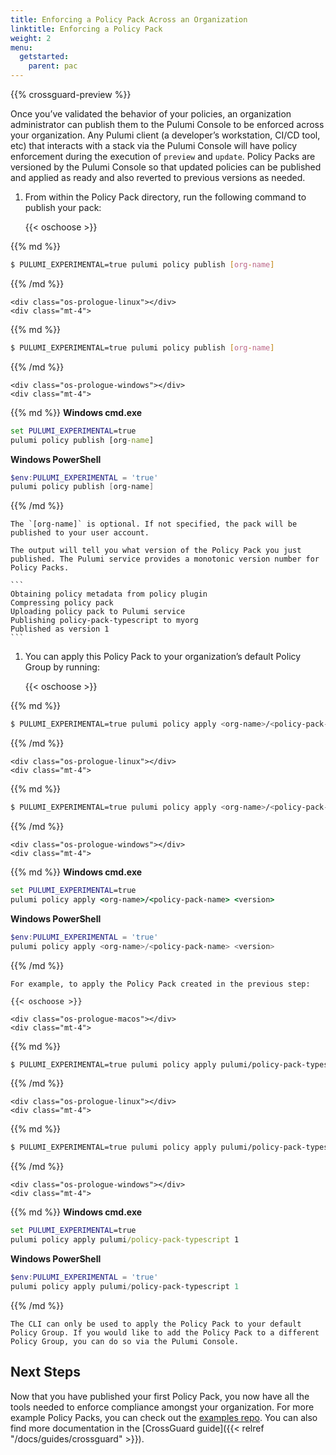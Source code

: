 ```yaml
---
title: Enforcing a Policy Pack Across an Organization
linktitle: Enforcing a Policy Pack
weight: 2
menu:
  getstarted:
    parent: pac
---
```

{{% crossguard-preview %}}

Once you’ve validated the behavior of your policies, an organization administrator can publish them to the Pulumi Console to be enforced across your organization. Any Pulumi client (a developer’s workstation, CI/CD tool, etc) that interacts with a stack via the Pulumi Console will have policy enforcement during the execution of `preview` and `update`. Policy Packs are versioned by the Pulumi Console so that updated policies can be published and applied as ready and also reverted to previous versions as needed.

1. From within the Policy Pack directory, run the following command to publish your pack:

    {{< oschoose >}}

    <div class="os-prologue-macos"></div>
    <div class="mt-4">
{{% md %}}
```sh
$ PULUMI_EXPERIMENTAL=true pulumi policy publish [org-name]
```
{{% /md %}}
    </div>

    <div class="os-prologue-linux"></div>
    <div class="mt-4">
{{% md %}}
```sh
$ PULUMI_EXPERIMENTAL=true pulumi policy publish [org-name]
```
{{% /md %}}
    </div>

    <div class="os-prologue-windows"></div>
    <div class="mt-4">
{{% md %}}
**Windows cmd.exe**

```bat
set PULUMI_EXPERIMENTAL=true
pulumi policy publish [org-name]
```

**Windows PowerShell**

```powershell
$env:PULUMI_EXPERIMENTAL = 'true'
pulumi policy publish [org-name]
```
{{% /md %}}
    </div>

    The `[org-name]` is optional. If not specified, the pack will be published to your user account.

    The output will tell you what version of the Policy Pack you just published. The Pulumi service provides a monotonic version number for Policy Packs.

    ```
    Obtaining policy metadata from policy plugin
    Compressing policy pack
    Uploading policy pack to Pulumi service
    Publishing policy-pack-typescript to myorg
    Published as version 1
    ```

1. You can apply this Policy Pack to your organization’s default Policy Group by running:

    {{< oschoose >}}

    <div class="os-prologue-macos"></div>
    <div class="mt-4">
{{% md %}}
```sh
$ PULUMI_EXPERIMENTAL=true pulumi policy apply <org-name>/<policy-pack-name> <version>
```
{{% /md %}}
    </div>

    <div class="os-prologue-linux"></div>
    <div class="mt-4">
{{% md %}}
```sh
$ PULUMI_EXPERIMENTAL=true pulumi policy apply <org-name>/<policy-pack-name> <version>
```
{{% /md %}}
    </div>

    <div class="os-prologue-windows"></div>
    <div class="mt-4">
{{% md %}}
**Windows cmd.exe**

```bat
set PULUMI_EXPERIMENTAL=true
pulumi policy apply <org-name>/<policy-pack-name> <version>
```

**Windows PowerShell**

```powershell
$env:PULUMI_EXPERIMENTAL = 'true'
pulumi policy apply <org-name>/<policy-pack-name> <version>
```
{{% /md %}}
    </div>

    For example, to apply the Policy Pack created in the previous step:

    {{< oschoose >}}

    <div class="os-prologue-macos"></div>
    <div class="mt-4">
{{% md %}}
```sh
$ PULUMI_EXPERIMENTAL=true pulumi policy apply pulumi/policy-pack-typescript 1
```
{{% /md %}}
    </div>

    <div class="os-prologue-linux"></div>
    <div class="mt-4">
{{% md %}}
```sh
$ PULUMI_EXPERIMENTAL=true pulumi policy apply pulumi/policy-pack-typescript 1
```
{{% /md %}}
    </div>

    <div class="os-prologue-windows"></div>
    <div class="mt-4">
{{% md %}}
**Windows cmd.exe**

```bat
set PULUMI_EXPERIMENTAL=true
pulumi policy apply pulumi/policy-pack-typescript 1
```

**Windows PowerShell**

```powershell
$env:PULUMI_EXPERIMENTAL = 'true'
pulumi policy apply pulumi/policy-pack-typescript 1
```
{{% /md %}}
    </div>

    The CLI can only be used to apply the Policy Pack to your default Policy Group. If you would like to add the Policy Pack to a different Policy Group, you can do so via the Pulumi Console.

## Next Steps

Now that you have published your first Policy Pack, you now have all the tools needed to enforce compliance amongst your organization. For more example Policy Packs, you can check out the [examples repo](https://github.com/pulumi/examples/tree/master/policy-packs). You can also find more documentation in the [CrossGuard guide]({{< relref "/docs/guides/crossguard" >}}).
